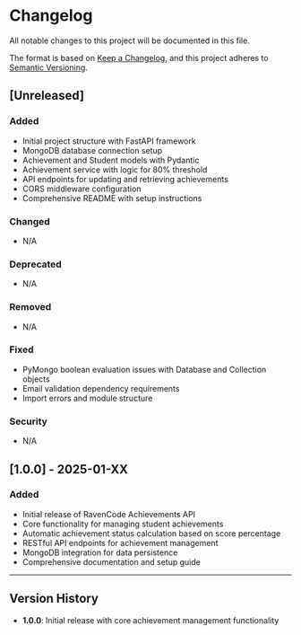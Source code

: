 
# Changelog

All notable changes to this project will be documented in this file.

The format is based on [Keep a Changelog](https://keepachangelog.com/en/1.0.0/),
and this project adheres to [Semantic Versioning](https://semver.org/spec/v2.0.0.html).

## [Unreleased]

### Added
- Initial project structure with FastAPI framework
- MongoDB database connection setup
- Achievement and Student models with Pydantic
- Achievement service with logic for 80% threshold
- API endpoints for updating and retrieving achievements
- CORS middleware configuration
- Comprehensive README with setup instructions

### Changed
- N/A

### Deprecated
- N/A

### Removed
- N/A

### Fixed
- PyMongo boolean evaluation issues with Database and Collection objects
- Email validation dependency requirements
- Import errors and module structure

### Security
- N/A

## [1.0.0] - 2025-01-XX

### Added
- Initial release of RavenCode Achievements API
- Core functionality for managing student achievements
- Automatic achievement status calculation based on score percentage
- RESTful API endpoints for achievement management
- MongoDB integration for data persistence
- Comprehensive documentation and setup guide

---

## Version History

- **1.0.0**: Initial release with core achievement management functionality 



